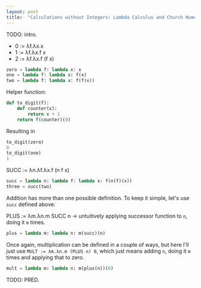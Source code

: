 ```yaml
---
layout: post
title:  "Calculations without Integers: Lambda Calculus and Church Numerals"
---
```


TODO: intro.

- 0 := λf.λx.x
- 1 := λf.λx.f x
- 2 := λf.λx.f (f x)

```python
zero = lambda f: lambda x: x
one = lambda f: lambda x: f(x)
two = lambda f: lambda x: f(f(x))
```

Helper function:

```python
def to_digit(f):
    def counter(x):
        return x + 1
    return f(counter)(0)
```

Resulting in
```python
to_digit(zero)
0
to_digit(one)
1
```

SUCC := λn.λf.λx.f (n f x)

```python
succ = lambda n: lambda f: lambda x: f(n(f)(x))
three = succ(two)
```

Addition has more than one possible definition. To keep it simple, let's use `succ` defined above:

PLUS := λm.λn.m SUCC n -> untuitively applying successor function to `n`, doing it `m` times. 

```python
plus = lambda m: lambda n: m(succ)(n)
```

Once again, multiplication can be defined in a couple of ways, but here I'll just use `MULT := λm.λn.m (PLUS n) 0`, which just means adding `n`, doing it `m` times and applying that to zero.

```python
mult = lambda m: lambda n: m(plus(n))(0)
```

TODO: PRED.